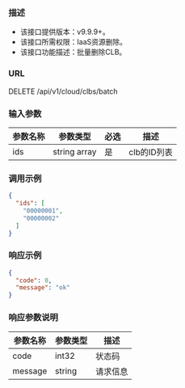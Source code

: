 ### 描述

- 该接口提供版本：v9.9.9+。
- 该接口所需权限：IaaS资源删除。
- 该接口功能描述：批量删除CLB。

### URL

DELETE /api/v1/cloud/clbs/batch

### 输入参数

| 参数名称 | 参数类型         | 必选  | 描述       |
|------|--------------|-----|----------|
| ids  | string array | 是   | clb的ID列表 |

### 调用示例

```json
{
  "ids": [
    "00000001",
    "00000002"
  ]
}
```

### 响应示例

```json
{
  "code": 0,
  "message": "ok"
}
```

### 响应参数说明

| 参数名称    | 参数类型   | 描述   |
|---------|--------|------|
| code    | int32  | 状态码  |
| message | string | 请求信息 |
